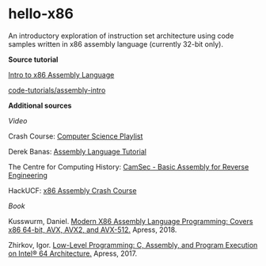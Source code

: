 # hello-x86

An introductory exploration of instruction set architecture using code samples written in x86 assembly language (currently 32-bit only).

**Source tutorial**

[Intro to x86 Assembly Language](https://youtu.be/wLXIWKUWpSs)

[code-tutorials/assembly-intro](https://github.com/code-tutorials/assembly-intro)


**Additional sources**


*Video*

Crash Course: [Computer Science Playlist](https://www.youtube.com/playlist?list=PL8dPuuaLjXtNlUrzyH5r6jN9ulIgZBpdo)

Derek Banas: [Assembly Language Tutorial](https://youtu.be/ViNnfoE56V8)

The Centre for Computing History: [CamSec - Basic Assembly for Reverse Engineering](https://youtu.be/NhqAeQB_CZU)

HackUCF: [x86 Assembly Crash Course](https://youtu.be/75gBFiFtAb8)


*Book*

Kusswurm, Daniel. [Modern X86 Assembly Language Programming: Covers x86 64-bit, AVX, AVX2, and AVX-512.](https://learning.oreilly.com/library/view/modern-x86-assembly/9781484240632/) Apress, 2018.

Zhirkov, Igor. [Low-Level Programming: C, Assembly, and Program Execution on Intel® 64 Architecture.](https://learning.oreilly.com/library/view/low-level-programming-c/9781484224021/) Apress, 2017.
